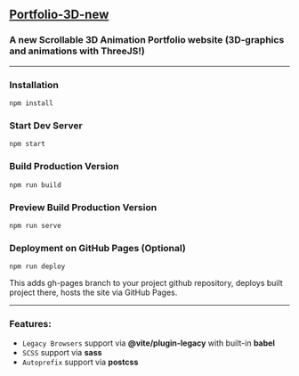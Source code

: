 ## [Portfolio-3D-new](https://github.com/exslym/portfolio-new-3D)

### A new Scrollable 3D Animation Portfolio website (3D-graphics and animations with ThreeJS!)

---

### Installation

```
npm install
```

### Start Dev Server

```
npm start
```

### Build Production Version

```
npm run build
```

### Preview Build Production Version

```
npm run serve
```

### Deployment on GitHub Pages (Optional)

```
npm run deploy
```

This adds gh-pages branch to your project github repository, deploys built project there, hosts the site via GitHub Pages.

---

### Features:

- `Legacy Browsers` support via **@vite/plugin-legacy** with built-in **babel**
- `SCSS` support via **sass**
- `Autoprefix` support via **postcss**
